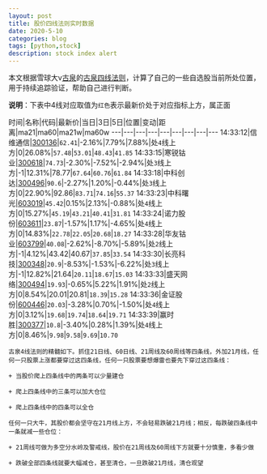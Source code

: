 ```yaml
---
layout: post
title: 股价四线法则实时数据
date: 2020-5-10
categories: blog
tags: [python,stock]
description: stock index alert
---
```



本文根据雪球大v[古泉](https://xueqiu.com/u/7148646888)的[古泉四线法则](https://xueqiu.com/7148646888/130498192)，计算了自己的一些自选股当前所处位置，用于持续追踪验证，帮助自己进行判断。

**说明**：下表中4线对应取值为`红色`表示最新价处于对应指标上方，属正面

时间|名称|代码|最新价|当日|3日|5日|位置|变动|距离|ma21|ma60|ma21w|ma60w
---|---|---|---|---|---|---|---|---
14:33:12|信维通信|[300136](https://xueqiu.com/S/SZ300136)|`62.41`|-2.16%|7.79%|7.88%|处`4`线上方|0|26.08%|`57.48`|`53.01`|`48.43`|`41.85`
14:33:15|寒锐钴业|[300618](https://xueqiu.com/S/SZ300618)|`74.73`|-2.30%|-7.52%|-2.94%|处`3`线上方|-1|12.31%|78.77|`67.64`|`60.76`|`61.84`
14:33:18|中科创达|[300496](https://xueqiu.com/S/SZ300496)|`90.6`|-2.27%|1.20%|-0.44%|处`3`线上方|0|22.90%|92.86|`83.71`|`74.16`|`55.37`
14:33:23|中科曙光|[603019](https://xueqiu.com/S/SH603019)|`45.42`|0.15%|2.13%|-0.88%|处`4`线上方|0|15.27%|`45.19`|`43.21`|`40.41`|`31.81`
14:33:24|诺力股份|[603611](https://xueqiu.com/S/SH603611)|`23.87`|-1.57%|1.17%|-4.65%|处`4`线上方|0|14.83%|`22.78`|`22.05`|`20.68`|`18.27`
14:33:28|华友钴业|[603799](https://xueqiu.com/S/SH603799)|`40.08`|-2.62%|-8.70%|-5.89%|处`2`线上方|-1|4.12%|43.42|40.67|`37.85`|`33.54`
14:33:30|长亮科技|[300348](https://xueqiu.com/S/SZ300348)|`20.9`|-8.53%|-1.53%|-6.22%|处`3`线上方|-1|12.82%|21.64|`20.11`|`18.67`|`15.03`
14:33:33|盛天网络|[300494](https://xueqiu.com/S/SZ300494)|`19.93`|-0.65%|5.22%|1.91%|处`2`线上方|0|8.54%|20.01|20.81|`18.39`|`15.28`
14:33:36|金证股份|[600446](https://xueqiu.com/S/SH600446)|`20.03`|-3.28%|0.70%|-1.50%|处`4`线上方|0|3.12%|`19.68`|`19.74`|`18.64`|`19.71`
14:33:39|赢时胜|[300377](https://xueqiu.com/S/SZ300377)|`10.8`|-3.40%|0.28%|1.39%|处`4`线上方|0|8.46%|`9.98`|`9.58`|`9.69`|`10.70`

```
古泉4线法则的精髓如下。抓住21日线、60日线、21周线及60周线等四条线，外加21月线，任何一只股票上涨都要穿过这四条线，任何一只股票要想爆雷也要先下穿过这四条线：

+ 当股价爬上四条线中的两条可以少量建仓

+ 爬上四条线中的三条可以加大仓位

+ 爬上四条线中的四条可以全仓

任何一只大牛，其股价都会坚守在21月线上方，不会轻易跌破21月线；相反，每跌破四条线中一条就减一些仓位：

+ 21周线可做为多空分水岭及警戒线，股价在21周线及60周线下方就要十分慎重，多看少做

+ 跌破全部四条线就要大幅减仓，甚至清仓，一旦跌破21月线，清仓观望
```
